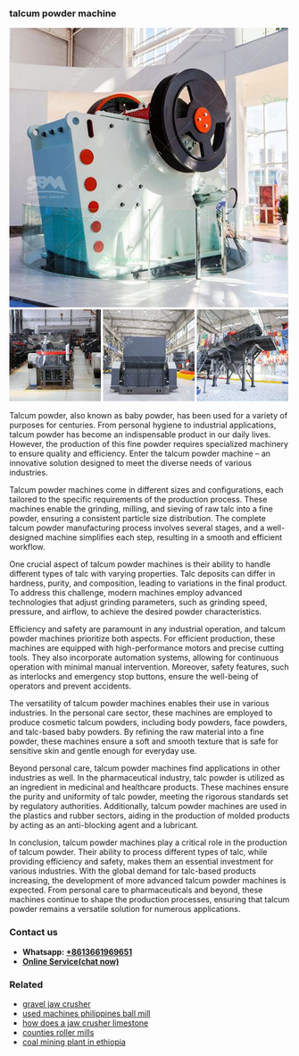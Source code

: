 <h3>talcum powder machine</h3><img src='1708663737.jpg' alt=''><p>Talcum powder, also known as baby powder, has been used for a variety of purposes for centuries. From personal hygiene to industrial applications, talcum powder has become an indispensable product in our daily lives. However, the production of this fine powder requires specialized machinery to ensure quality and efficiency. Enter the talcum powder machine – an innovative solution designed to meet the diverse needs of various industries.</p><p>Talcum powder machines come in different sizes and configurations, each tailored to the specific requirements of the production process. These machines enable the grinding, milling, and sieving of raw talc into a fine powder, ensuring a consistent particle size distribution. The complete talcum powder manufacturing process involves several stages, and a well-designed machine simplifies each step, resulting in a smooth and efficient workflow.</p><p>One crucial aspect of talcum powder machines is their ability to handle different types of talc with varying properties. Talc deposits can differ in hardness, purity, and composition, leading to variations in the final product. To address this challenge, modern machines employ advanced technologies that adjust grinding parameters, such as grinding speed, pressure, and airflow, to achieve the desired powder characteristics.</p><p>Efficiency and safety are paramount in any industrial operation, and talcum powder machines prioritize both aspects. For efficient production, these machines are equipped with high-performance motors and precise cutting tools. They also incorporate automation systems, allowing for continuous operation with minimal manual intervention. Moreover, safety features, such as interlocks and emergency stop buttons, ensure the well-being of operators and prevent accidents.</p><p>The versatility of talcum powder machines enables their use in various industries. In the personal care sector, these machines are employed to produce cosmetic talcum powders, including body powders, face powders, and talc-based baby powders. By refining the raw material into a fine powder, these machines ensure a soft and smooth texture that is safe for sensitive skin and gentle enough for everyday use.</p><p>Beyond personal care, talcum powder machines find applications in other industries as well. In the pharmaceutical industry, talc powder is utilized as an ingredient in medicinal and healthcare products. These machines ensure the purity and uniformity of talc powder, meeting the rigorous standards set by regulatory authorities. Additionally, talcum powder machines are used in the plastics and rubber sectors, aiding in the production of molded products by acting as an anti-blocking agent and a lubricant.</p><p>In conclusion, talcum powder machines play a critical role in the production of talcum powder. Their ability to process different types of talc, while providing efficiency and safety, makes them an essential investment for various industries. With the global demand for talc-based products increasing, the development of more advanced talcum powder machines is expected. From personal care to pharmaceuticals and beyond, these machines continue to shape the production processes, ensuring that talcum powder remains a versatile solution for numerous applications.</p><h3>Contact us</h3><ul><li><strong>Whatsapp:&nbsp;<a href="https://wa.me/8613661969651">+8613661969651</a></strong></li><li><a href="https://swt.shibang-china.com/?git&amp;zhl&amp;talcum powder machine"><strong>Online Service(chat now)</strong></a></li></ul><h3>Related</h3><ul><li><a href='gravel jaw crusher.md'>gravel jaw crusher</a></li><li><a href='used machines philippines ball mill.md'>used machines philippines ball mill</a></li><li><a href='how does a jaw crusher limestone.md'>how does a jaw crusher limestone</a></li><li><a href='counties roller mills.md'>counties roller mills</a></li><li><a href='coal mining plant in ethiopia.md'>coal mining plant in ethiopia</a></li></ul>